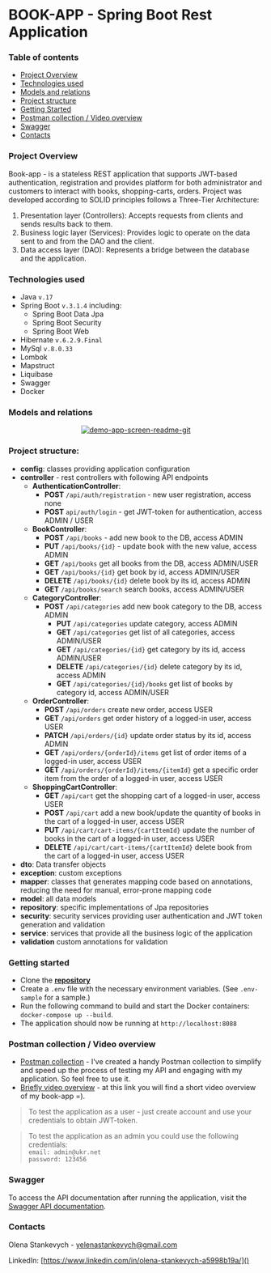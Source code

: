 # BOOK-APP - Spring Boot Rest Application


### Table of contents
* [ Project Overview](#project-overview)
* [ Technologies used](#technologies-used)
* [ Models and relations](#models-and-relations)
* [ Project structure](#project-structure)
* [ Getting Started ](#getting-started)
* [Postman collection / Video overview](#postman-collection/video-overview)
* [ Swagger ](#swagger)
* [Contacts](#contacts)


### Project Overview
Book-app - is a stateless REST application that supports JWT-based authentication,
registration and provides platform for both administrator and customers to
interact with books, shopping-carts, orders. Project was developed according to SOLID principles
follows a Three-Tier Architecture:
1. Presentation layer (Controllers): Accepts requests from clients and sends results back to them.
2. Business logic layer (Services): Provides logic to operate on the data sent to and from the DAO and the client.
3. Data access layer (DAO): Represents a bridge between the database and the application.

### Technologies used
* Java  ```v.17```
* Spring Boot ```v.3.1.4``` including:
  + Spring Boot Data Jpa
  + Spring Boot Security
  + Spring Boot Web
* Hibernate ```v.6.2.9.Final```
* MySql ```v.8.0.33```
* Lombok
* Mapstruct
* Liquibase
* Swagger
* Docker

### Models and relations
<div align="center"><a href="https://i.ibb.co/N6ntxJR/image.png"><img src="https://i.ibb.co/7JNjvZh/image.png" alt="demo-app-screen-readme-git" border="0" /></a></div>

### Project structure:
* **config**: classes providing application configuration
* **controller** - rest controllers with following API endpoints
  * **AuthenticationController**:
    * **POST** ```/api/auth/registration``` - new user registration, access none
    * **POST** ```api/auth/login``` - get JWT-token for authentication, access ADMIN / USER
  * **BookController**:
    * **POST** ```/api/books``` - add new book to the DB, access ADMIN
    * **PUT** ```/api/books/{id}``` - update book with the new value, access ADMIN
    * **GET** ```/api/books``` get all books from the DB, access ADMIN/USER
    * **GET** ```/api/books/{id}``` get book by id, access ADMIN/USER
    * **DELETE** ```/api/books/{id}``` delete book by its id, access ADMIN
    * **GET** ```/api/books/search``` search books, access ADMIN/USER
  * **CategoryController**:
    * **POST** ```/api/categories``` add new book category to the DB, access ADMIN
      * **PUT** ```/api/categories``` update category, access ADMIN
      * **GET** ```/api/categories``` get list of all categories, access ADMIN/USER
      * **GET** ```/api/categories/{id}``` get category by its id, access ADMIN/USER
      * **DELETE** ```/api/categories/{id}``` delete category by its id, access ADMIN
      * **GET** ```/api/categories/{id}/books``` get list of books by category id, access ADMIN/USER
  * **OrderController**:
    * **POST** ```/api/orders``` create new order, access USER
    * **GET** ```/api/orders``` get order history of a logged-in user, access USER
    * **PATCH** ```/api/orders/{id}``` update order status by its id, access ADMIN
    * **GET** ```/api/orders/{orderId}/items``` get list of order items of a logged-in user, access USER
    * **GET** ```/api/orders/{orderId}/items/{itemId}``` get a specific order item from the order of a logged-in user, access USER
  * **ShoppingCartController**:
    * **GET** ```/api/cart``` get the shopping cart of a logged-in user, access USER
    * **POST** ```/api/cart``` add a new book/update the quantity of books in the cart of a logged-in user, access USER
    * **PUT** ```/api/cart/cart-items/{cartItemId}``` update the number of books in the cart of a logged-in user, access USER
    * **DELETE** ```/api/cart/cart-items/{cartItemId}``` delete book from the cart of a logged-in user, access USER
* **dto**: Data transfer objects
* **exception**: custom exceptions
* **mapper**: classes that generates mapping code based on annotations, reducing the need for manual, error-prone mapping code
* **model**: all data models
* **repository**: specific implementations of Jpa repositories
* **security**: security services providing user authentication and JWT token generation and validation
* **service**: services that provide all the business logic of the application
* **validation** custom annotations for validation

### Getting started
* Clone the [**repository**](https://github.com/ystankevych/book-app)
* Create a `.env` file with the necessary environment variables. (See `.env-sample` for a sample.)
* Run the following command to build and start the Docker containers:
  `docker-compose up --build`.
* The application should now be running at `http://localhost:8088`

### Postman collection / Video overview
* [Postman collection](https://github.com/ystankevych/book-app/blob/ae18e08b9c210759de86c06915dcc8cdf2afe494/Book.postman_collection.json) - 
I've created a handy Postman collection to simplify and speed up the process of testing my API and engaging with my application. So feel free to use it.
* [Briefly video overview](https://www.loom.com/share/e9243102c64f477699a61a20f7c7ed90) - at this link you will find a short video overview of my book-app =).
> To test the application as a user - just create account and use your credentials to obtain JWT-token.

> To test the application as an admin you could use the following credentials:  
> ```email: admin@ukr.net```  
> ```password: 123456```


### Swagger
To access the API documentation after running the application, visit the [Swagger API documentation](http://localhost:8088/api/swagger-ui/index.html#/).


### Contacts
Olena Stankevych -
yelenastankevych@gmail.com

LinkedIn: [https://www.linkedin.com/in/olena-stankevych-a5998b19a/]()